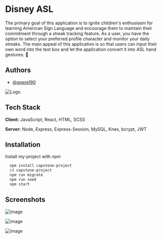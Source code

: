 
# Disney ASL

The primary goal of this application is to ignite children's enthusiasm for learning American Sign Language and encourage them to maintain their commitment through a streak tracking feature. As a user, you have the option to select your preferred profile character and monitor your daily streaks. The main appeal of this application is so that users can input their own word into the text box and let the application convert it into ASL hand gestures. 🤟




## Authors

- [@gpere190](https://www.github.com/gricelle-perez)


![Logo](https://user-images.githubusercontent.com/41925770/275376322-f03d39a1-5228-440f-b715-076af467180f.png)


## Tech Stack

**Client:** JavaScript, React, HTML, SCSS

**Server:** Node, Express, Express-Session, MySQL, Knex, bcrypt, JWT


## Installation

Install my-project with npm

```bash
  npm install capstone-project
  cd capstone-project
  npm run migrate
  npm run seed
  npm start
```
    
## Screenshots

![image](https://github.com/gpere190/Capstone-Project/assets/41925770/496ae607-7b81-4d1d-b1af-1719fc2c33c6)

![image](https://github.com/gpere190/Capstone-Project/assets/41925770/12bf66f0-2581-45a9-a418-f96df147ff59)

![image](https://github.com/gpere190/Capstone-Project/assets/41925770/90c0b857-b61a-4e05-90de-2348b1a3b7d3)